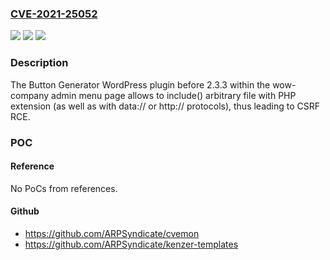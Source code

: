 ### [CVE-2021-25052](https://cve.mitre.org/cgi-bin/cvename.cgi?name=CVE-2021-25052)
![](https://img.shields.io/static/v1?label=Product&message=Button%20Generator%20%E2%80%93%20easily%20Button%20Builder&color=blue)
![](https://img.shields.io/static/v1?label=Version&message=2.3.3%3C%202.3.3%20&color=brighgreen)
![](https://img.shields.io/static/v1?label=Vulnerability&message=CWE-352%20Cross-Site%20Request%20Forgery%20(CSRF)&color=brighgreen)

### Description

The Button Generator WordPress plugin before 2.3.3 within the wow-company admin menu page allows to include() arbitrary file with PHP extension (as well as with data:// or http:// protocols), thus leading to CSRF RCE.

### POC

#### Reference
No PoCs from references.

#### Github
- https://github.com/ARPSyndicate/cvemon
- https://github.com/ARPSyndicate/kenzer-templates

